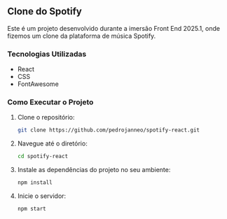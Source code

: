 ## Clone do Spotify 

Este é um projeto desenvolvido durante a imersão Front End 2025.1, onde fizemos um clone da plataforma de música Spotify.

### Tecnologias Utilizadas

- React
- CSS
- FontAwesome


### Como Executar o Projeto

1. Clone o repositório:
   ```sh
   git clone https://github.com/pedrojanneo/spotify-react.git
   ```

2. Navegue até o diretório:
    ````sh
    cd spotify-react
    ````

3. Instale as dependências do projeto no seu ambiente:
    ````sh
    npm install
    ````
4. Inicie o servidor:
    ````sh
    npm start
    ````